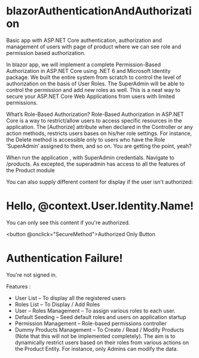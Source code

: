 # blazorAuthenticationAndAuthorization
Basic app with ASP.NET Core authentication, authorization and management of users with page of product where we can see role and permission based authorization.

In blazor app, we will implement a complete Permission-Based Authorization in ASP.NET Core using .NET 6 and Microsoft Identity package. We built the entire system from scratch to control the level of authorization on the basis of User Roles. The SuperAdmin will be able to control the permission and add new roles as well. This is a neat way to secure your ASP.NET Core Web Applications from users with limited permissions. 

What’s Role-Based Authorization?
Role-Based Authorization in ASP.NET Core is a way to restrict/allow users to access specific resources in the application. The [Authorize] attribute when declared in the Controller or any action methods, restricts users bases on his/her role settings.
For instance, the Delete method is accessible only to users who have the Role ‘SuperAdmin’ assigned to them, and so on. You are getting the point, yeah?

When run the application , with SuperAdmin credentials. Navigate to /products. As excepted, the superadmin has access to all the features of the Product module

You can also supply different content for display if the user isn't authorized:
<AuthorizeView>
    <Authorized>
        <h1>Hello, @context.User.Identity.Name!</h1>
        <p>You can only see this content if you're authorized.</p>
        <button @onclick="SecureMethod">Authorized Only Button</button>
    </Authorized>
    <NotAuthorized>
        <h1>Authentication Failure!</h1>
        <p>You're not signed in.</p>
    </NotAuthorized>
</AuthorizeView>

Features :
- User List – To display all the registered users
- Roles List – To Display / Add Roles
- User – Roles Management – To assign various roles to each user.
- Default Seeding – Seed default roles and users on application startup
- Permission Management – Role-based permissions controller
- Dummy Products Management – To Create / Read / Modify Products (Note that this will not be implemented completely). The aim is to dynamically restrict users based on their roles from various actions on the Product Entity. For instance, only Admins can modify the data.
